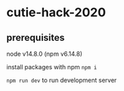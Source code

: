 # cutie-hack-2020

## prerequisites

node v14.8.0 (npm v6.14.8)

install packages with npm `npm i`

`npm run dev` to run development server
